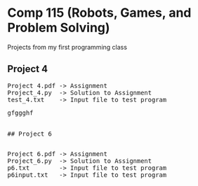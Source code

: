 # Comp 115 (Robots, Games, and Problem Solving)

Projects from my first programming class


## Project 4

<pre>
Project 4.pdf -> Assignment 
Project_4.py  -> Solution to Assignment 
test_4.txt    -> Input file to test program 
<pre/>
gfggghf


## Project 6

<pre>
Project 6.pdf -> Assignment 
Project_6.py  -> Solution to Assignment 
p6.txt        -> Input file to test program
p6input.txt   -> Input file to test program
<pre/>

